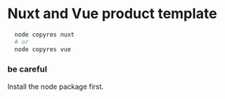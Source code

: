 # Nuxt and Vue product template

```sh
  node copyres nuxt
  # or
  node copyres vue
```

### be careful
Install the node package first.